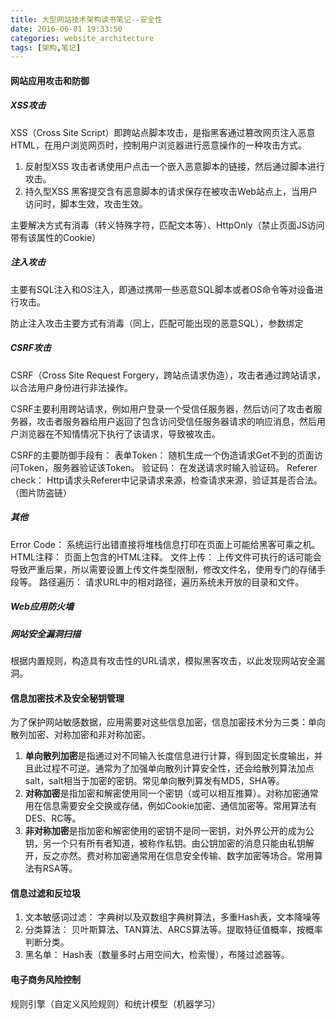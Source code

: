 ```yaml
---
title: 大型网站技术架构读书笔记--安全性
date: 2016-06-01 19:33:50
categories: website_architecture
tags: [架构,笔记]
---
```

#### 网站应用攻击和防御
##### XSS攻击
XSS（Cross Site Script）即跨站点脚本攻击，是指黑客通过篡改网页注入恶意HTML，在用户浏览网页时，控制用户浏览器进行恶意操作的一种攻击方式。
1. 反射型XSS
攻击者诱使用户点击一个嵌入恶意脚本的链接，然后通过脚本进行攻击。
2. 持久型XSS
黑客提交含有恶意脚本的请求保存在被攻击Web站点上，当用户访问时，脚本生效，攻击生效。

主要解决方式有消毒（转义特殊字符，匹配文本等）、HttpOnly（禁止页面JS访问带有该属性的Cookie）

<!-- more -->

##### 注入攻击
主要有SQL注入和OS注入，即通过携带一些恶意SQL脚本或者OS命令等对设备进行攻击。

防止注入攻击主要方式有消毒（同上，匹配可能出现的恶意SQL），参数绑定

##### CSRF攻击
CSRF（Cross Site Request Forgery，跨站点请求伪造），攻击者通过跨站请求，以合法用户身份进行非法操作。

CSRF主要利用跨站请求，例如用户登录一个受信任服务器，然后访问了攻击者服务器，攻击者服务器给用户返回了包含访问受信任服务器请求的响应消息，然后用户浏览器在不知情情况下执行了该请求，导致被攻击。

CSRF的主要防御手段有：
表单Token： 随机生成一个伪造请求Get不到的页面访问Token，服务器验证该Token。
验证码： 在发送请求时输入验证码。
Referer check： Http请求头Referer中记录请求来源，检查请求来源，验证其是否合法。（图片防盗链）

##### 其他
Error Code： 系统运行出错直接将堆栈信息打印在页面上可能给黑客可乘之机。
HTML注释： 页面上包含的HTML注释。
文件上传： 上传文件可执行的话可能会导致严重后果，所以需要设置上传文件类型限制，修改文件名，使用专门的存储手段等。
路径遍历： 请求URL中的相对路径，遍历系统未开放的目录和文件。

##### Web应用防火墙
##### 网站安全漏洞扫描
根据内置规则，构造具有攻击性的URL请求，模拟黑客攻击，以此发现网站安全漏洞。

#### 信息加密技术及安全秘钥管理
为了保护网站敏感数据，应用需要对这些信息加密，信息加密技术分为三类：单向散列加密、对称加密和非对称加密。
1. **单向散列加密**是指通过对不同输入长度信息进行计算，得到固定长度输出，并且此过程不可逆。通常为了加强单向散列计算安全性，还会给散列算法加点salt，salt相当于加密的密钥。常见单向散列算发有MD5，SHA等。
2. **对称加密**是指加密和解密使用同一个密钥（或可以相互推算）。对称加密通常用在信息需要安全交换或存储，例如Cookie加密、通信加密等。常用算法有DES、RC等。
3. **非对称加密**是指加密和解密使用的密钥不是同一密钥，对外界公开的成为公钥，另一个只有所有者知道，被称作私钥。由公钥加密的消息只能由私钥解开，反之亦然。费对称加密通常用在信息安全传输、数字加密等场合。常用算法有RSA等。

#### 信息过滤和反垃圾
1. 文本敏感词过滤： 字典树以及双数组字典树算法，多重Hash表，文本降噪等
2. 分类算法： 贝叶斯算法、TAN算法、ARCS算法等。提取特征值概率，按概率判断分类。
3. 黑名单： Hash表（数量多时占用空间大，检索慢），布隆过滤器等。

#### 电子商务风险控制
规则引擎（自定义风险规则）和统计模型（机器学习）
